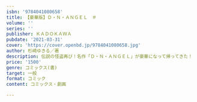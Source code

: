 ```yaml
---
isbn: '9784041080658'
title: 【豪華版】Ｄ・Ｎ・ＡＮＧＥＬ　＃
volume: ''
series: ''
publisher: ＫＡＤＯＫＡＷＡ
pubdate: '2021-03-31'
cover: 'https://cover.openbd.jp/9784041080658.jpg'
author: 杉崎ゆきる／著
description: 伝説の怪盗再び！名作「Ｄ・Ｎ・ＡＮＧＥＬ」が豪華になって帰ってきた！
price: '1500'
genre: コミックス(書)
target: 一般
format: コミック
content: コミックス・劇画

---
```

